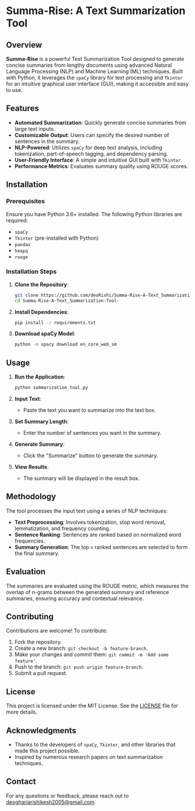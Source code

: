 # Summa-Rise: A Text Summarization Tool

## Overview

**Summa-Rise** is a powerful Text Summarization Tool designed to generate concise summaries from lengthy documents using advanced Natural Language Processing (NLP) and Machine Learning (ML) techniques. Built with Python, it leverages the `spaCy` library for text processing and `Tkinter` for an intuitive graphical user interface (GUI), making it accessible and easy to use.

## Features

- **Automated Summarization**: Quickly generate concise summaries from large text inputs.
- **Customizable Output**: Users can specify the desired number of sentences in the summary.
- **NLP-Powered**: Utilizes `spaCy` for deep text analysis, including tokenization, part-of-speech tagging, and dependency parsing.
- **User-Friendly Interface**: A simple and intuitive GUI built with `Tkinter`.
- **Performance Metrics**: Evaluates summary quality using ROUGE scores.

## Installation

### Prerequisites

Ensure you have Python 3.6+ installed. The following Python libraries are required:

- `spaCy`
- `Tkinter` (pre-installed with Python)
- `pandas`
- `heapq`
- `rouge`

### Installation Steps

1. **Clone the Repository**:
    ```bash
    git clone https://github.com/deoRishi/Summa-Rise-A-Text_Summarization-Tool-.git
    cd Summa-Rise-A-Text_Summarization-Tool-
    ```

2. **Install Dependencies**:
    ```bash
    pip install -r requirements.txt
    ```

3. **Download spaCy Model**:
    ```bash
    python -m spacy download en_core_web_sm
    ```

## Usage

1. **Run the Application**:
    ```bash
    python summarization_tool.py
    ```

2. **Input Text**:
    - Paste the text you want to summarize into the text box.
    
3. **Set Summary Length**:
    - Enter the number of sentences you want in the summary.

4. **Generate Summary**:
    - Click the "Summarize" button to generate the summary.

5. **View Results**:
    - The summary will be displayed in the result box.

## Methodology

The tool processes the input text using a series of NLP techniques:
- **Text Preprocessing**: Involves tokenization, stop word removal, lemmatization, and frequency counting.
- **Sentence Ranking**: Sentences are ranked based on normalized word frequencies.
- **Summary Generation**: The top `n` ranked sentences are selected to form the final summary.

## Evaluation

The summaries are evaluated using the ROUGE metric, which measures the overlap of n-grams between the generated summary and reference summaries, ensuring accuracy and contextual relevance.

## Contributing

Contributions are welcome! To contribute:

1. Fork the repository.
2. Create a new branch: `git checkout -b feature-branch`.
3. Make your changes and commit them: `git commit -m 'Add some feature'`.
4. Push to the branch: `git push origin feature-branch`.
5. Submit a pull request.

## License

This project is licensed under the MIT License. See the [LICENSE](LICENSE) file for more details.

## Acknowledgments

- Thanks to the developers of `spaCy`, `Tkinter`, and other libraries that made this project possible.
- Inspired by numerous research papers on text summarization techniques.

## Contact

For any questions or feedback, please reach out to [deoghariarishikesh2005@gmail.com](mailto:deoghariarishikesh2005@gmail.com).
